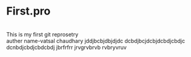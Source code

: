 # First.pro
<br>
This is my first git reprosetry
<br>
auther name-vatsal chaudhary
jddjbcbjdbjdjdc
dcbdjbcjdcbjdcbdjcbdjc
dcnbdjcbdjcbdcbdj 
jbrfrfrr
jrvgrvbrvb
rvbryvruv
